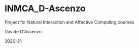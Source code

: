 # INMCA_D-Ascenzo
Project for Natural Interaction and Affective Computing courses

Davide D'Ascenzo

2020-21
